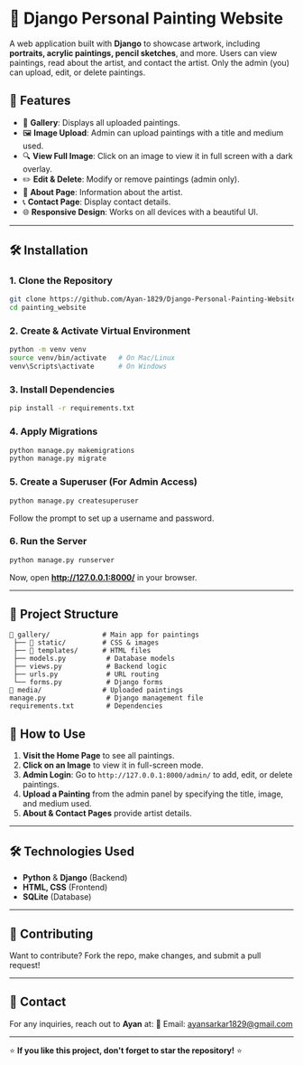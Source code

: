 # 🎨 Django Personal Painting Website

A web application built with **Django** to showcase artwork, including **portraits, acrylic paintings, pencil sketches**, and more. Users can view paintings, read about the artist, and contact the artist. Only the admin (you) can upload, edit, or delete paintings.

## 🚀 Features
- 📌 **Gallery**: Displays all uploaded paintings.
- 🖼️ **Image Upload**: Admin can upload paintings with a title and medium used.
- 🔍 **View Full Image**: Click on an image to view it in full screen with a dark overlay.
- ✏️ **Edit & Delete**: Modify or remove paintings (admin only).
- 📃 **About Page**: Information about the artist.
- 📞 **Contact Page**: Display contact details.
- 🌐 **Responsive Design**: Works on all devices with a beautiful UI.

---

## 🛠️ Installation
### **1. Clone the Repository**
```bash
git clone https://github.com/Ayan-1829/Django-Personal-Painting-Website.git
cd painting_website
```

### **2. Create & Activate Virtual Environment**
```bash
python -m venv venv
source venv/bin/activate   # On Mac/Linux
venv\Scripts\activate      # On Windows
```

### **3. Install Dependencies**
```bash
pip install -r requirements.txt
```

### **4. Apply Migrations**
```bash
python manage.py makemigrations
python manage.py migrate
```

### **5. Create a Superuser** (For Admin Access)
```bash
python manage.py createsuperuser
```
Follow the prompt to set up a username and password.

### **6. Run the Server**
```bash
python manage.py runserver
```
Now, open **http://127.0.0.1:8000/** in your browser.

---

## 📂 Project Structure
```
📁 gallery/             # Main app for paintings
 ├── 📂 static/         # CSS & images
 ├── 📂 templates/      # HTML files
 ├── models.py          # Database models
 ├── views.py           # Backend logic
 ├── urls.py            # URL routing
 └── forms.py           # Django forms
📁 media/               # Uploaded paintings
manage.py               # Django management file
requirements.txt        # Dependencies

```

## 🎨 How to Use
1. **Visit the Home Page** to see all paintings.
2. **Click on an Image** to view it in full-screen mode.
3. **Admin Login**: Go to `http://127.0.0.1:8000/admin/` to add, edit, or delete paintings.
4. **Upload a Painting** from the admin panel by specifying the title, image, and medium used.
5. **About & Contact Pages** provide artist details.

---

## 🛠️ Technologies Used
- **Python** & **Django** (Backend)
- **HTML, CSS** (Frontend)
- **SQLite** (Database)

---

## 🤝 Contributing
Want to contribute? Fork the repo, make changes, and submit a pull request!

---

## 📧 Contact
For any inquiries, reach out to **Ayan** at:
📩 Email: [ayansarkar1829@gmail.com](mailto:ayansarkar1829@gmail.com)

---

⭐ **If you like this project, don't forget to star the repository!** ⭐
